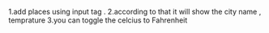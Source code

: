 1.add places using input tag . 
2.according to that it will show the city name , temprature 
3.you can toggle the celcius to Fahrenheit
